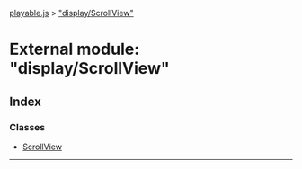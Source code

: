 [playable.js](../README.md) > ["display/ScrollView"](../modules/_display_scrollview_.md)

# External module: "display/ScrollView"

## Index

### Classes

* [ScrollView](../classes/_display_scrollview_.scrollview.md)

---

